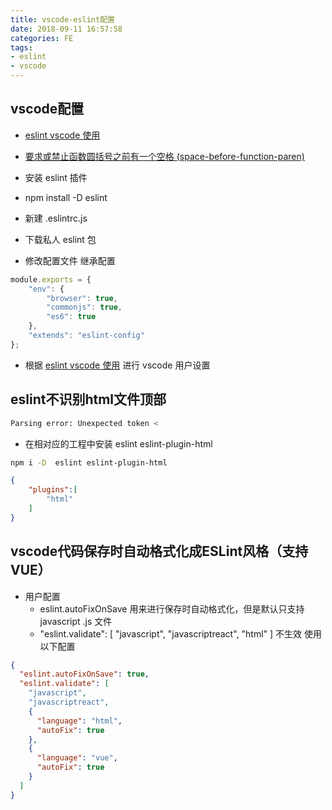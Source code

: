 ```yaml
---
title: vscode-eslint配置
date: 2018-09-11 16:57:58
categories: FE
tags:
- eslint
- vscode
---
```

##  vscode配置

- [eslint vscode 使用](https://segmentfault.com/a/1190000009077086)

- [要求或禁止函数圆括号之前有一个空格 (space-before-function-paren)](http://eslint.cn/docs/rules/space-before-function-paren)

- 安装 eslint 插件
- npm install -D eslint 
- 新建 .eslintrc.js
- 下载私人 eslint 包
- 修改配置文件 继承配置
```js
module.exports = {
    "env": {
        "browser": true,
        "commonjs": true,
        "es6": true
    },
    "extends": "eslint-config"
};
```
- 根据 [eslint vscode 使用](https://segmentfault.com/a/1190000009077086) 进行 vscode 用户设置

## eslint不识别html文件顶部<!DOCTYPE html>
```bash
Parsing error: Unexpected token <
```

* 在相对应的工程中安装 eslint eslint-plugin-html

```bash
npm i -D  eslint eslint-plugin-html 
```

```json
{
    "plugins":[
        "html"
    ]
}
```

## vscode代码保存时自动格式化成ESLint风格（支持VUE）

* 用户配置
    - eslint.autoFixOnSave 用来进行保存时自动格式化，但是默认只支持 javascript .js 文件
    - "eslint.validate": [ "javascript", "javascriptreact", "html" ] 不生效 使用以下配置
```json
{
  "eslint.autoFixOnSave": true,
  "eslint.validate": [
    "javascript",
    "javascriptreact",
    {
      "language": "html",
      "autoFix": true
    },
    {
      "language": "vue",
      "autoFix": true
    }
  ]
}
```
    